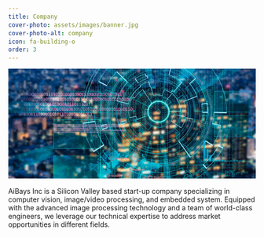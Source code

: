 ```yaml
---
title: Company
cover-photo: assets/images/banner.jpg
cover-photo-alt: company
icon: fa-building-o
order: 3
---
```

![company](assets/images/company1.jpg)

AiBays Inc is a Silicon Valley based start-up company specializing in computer vision, image/video processing, and embedded system. Equipped with the advanced image processing technology and a team of world-class engineers, we leverage our technical expertise to address market opportunities in different fields. 
